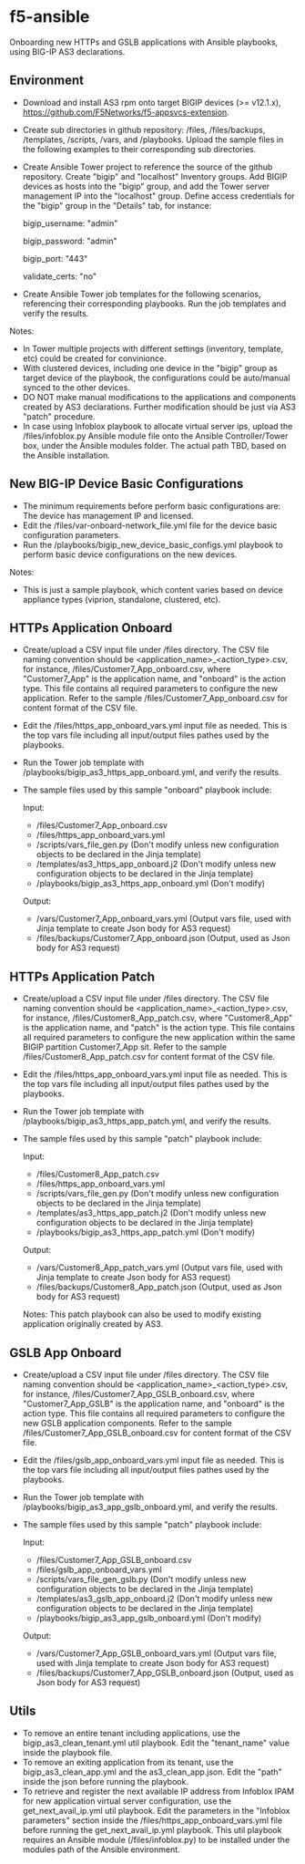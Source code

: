 # f5-ansible
Onboarding new HTTPs and GSLB applications with Ansible playbooks, using BIG-IP AS3 declarations.

Environment
---------
- Download and install AS3 rpm onto target BIGIP devices (>= v12.1.x), https://github.com/F5Networks/f5-appsvcs-extension.
- Create sub directories in github repository: /files, /files/backups, /templates, /scripts, /vars, and /playbooks. Upload the sample files in the following examples to their corresponding sub directories.
- Create Ansible Tower project to reference the source of the github repository. Create "bigip" and "localhost" Inventory groups. Add BIGIP devices as hosts into the "bigip" group, and add the Tower server management IP into the "localhost" group.
Define access credentials for the "bigip" group in the "Details" tab, for instance:
  
  bigip_username: "admin"
  
  bigip_password: "admin"
  
  bigip_port: "443"
  
  validate_certs: "no"

- Create Ansible Tower job templates for the following scenarios, referencing their corresponding playbooks. Run the job templates and verify the results.

Notes: 
- In Tower multiple projects with different settings (inventory, template, etc) could be created for convinionce. 
- With clustered devices, including one device in the "bigip" group as target device of the playbook, the configurations could be auto/manual synced to the other devices. 
- DO NOT make manual modifications to the applications and components created by AS3 declarations. Further modification should be just via AS3 "patch" procedure.
- In case using Infoblox playbook to allocate virtual server ips, upload the /files/infoblox.py Ansible module file onto the Ansible Controller/Tower box, under the Ansible modules folder. The actual path TBD, based on the Ansible installation.

New BIG-IP Device Basic Configurations
---------
- The minimum requirements before perform basic configurations are: The device has management IP and licensed.
- Edit the /files/var-onboard-network_file.yml file for the device basic configuration parameters.
- Run the /playbooks/bigip_new_device_basic_configs.yml playbook to perform basic device configurations on the new devices.

Notes:
- This is just a sample playbook, which content varies based on device appliance types (viprion, standalone, clustered, etc).

HTTPs Application Onboard
---------
- Create/upload a CSV input file under /files directory. The CSV file naming convention should be <application_name>_<action_type>.csv, for instance, /files/Customer7_App_onboard.csv, where "Customer7_App" is the application name, and "onboard" is the action type. This file contains all required parameters to configure the new application. Refer to the sample /files/Customer7_App_onboard.csv for content format of the CSV file.
- Edit the /files/https_app_onboard_vars.yml input file as needed. This is the top vars file including all input/output files pathes used by the playbooks.
- Run the Tower job template with /playbooks/bigip_as3_https_app_onboard.yml, and verify the results.
- The sample files used by this sample "onboard" playbook include: 
  
  Input:
   - /files/Customer7_App_onboard.csv
   - /files/https_app_onboard_vars.yml
   - /scripts/vars_file_gen.py (Don't modify unless new configuration objects to be declared in the Jinja template)
   - /templates/as3_https_app_onboard.j2 (Don't modify unless new configuration objects to be declared in the Jinja template)
   - /playbooks/bigip_as3_https_app_onboard.yml (Don't modify)
   
   Output:
   - /vars/Customer7_App_onboard_vars.yml  (Output vars file, used with Jinja template to create Json body for AS3 request)
   - /files/backups/Customer7_App_onboard.json (Output, used as Json body for AS3 request)

HTTPs Application Patch
-------------
- Create/upload a CSV input file under /files directory. The CSV file naming convention should be <application_name>_<action_type>.csv, for instance, /files/Customer8_App_patch.csv, where "Customer8_App" is the application name, and "patch" is the action type. This file contains all required parameters to configure the new application within the same BIGIP partition Customer7_App sit. Refer to the sample /files/Customer8_App_patch.csv for content format of the CSV file.
- Edit the /files/https_app_onboard_vars.yml input file as needed. This is the top vars file including all input/output files pathes used by the playbooks.
- Run the Tower job template with /playbooks/bigip_as3_https_app_patch.yml, and verify the results.
- The sample files used by this sample "patch" playbook include: 
  
  Input:
   - /files/Customer8_App_patch.csv
   - /files/https_app_onboard_vars.yml
   - /scripts/vars_file_gen.py (Don't modify unless new configuration objects to be declared in the Jinja template)
   - /templates/as3_https_app_patch.j2 (Don't modify unless new configuration objects to be declared in the Jinja template)
   - /playbooks/bigip_as3_https_app_patch.yml (Don't modify)
   
   Output:
   - /vars/Customer8_App_patch_vars.yml  (Output vars file, used with Jinja template to create Json body for AS3 request)
   - /files/backups/Customer8_App_patch.json (Output, used as Json body for AS3 request)
   
   Notes: This patch playbook can also be used to modify existing application originally created by AS3. 

GSLB App Onboard
------------
- Create/upload a CSV input file under /files directory. The CSV file naming convention should be <application_name>_<action_type>.csv, for instance, /files/Customer7_App_GSLB_onboard.csv, where "Customer7_App_GSLB" is the application name, and "onboard" is the action type. This file contains all required parameters to configure the new GSLB application components. Refer to the sample /files/Customer7_App_GSLB_onboard.csv for content format of the CSV file.
- Edit the /files/gslb_app_onboard_vars.yml input file as needed. This is the top vars file including all input/output files pathes used by the playbooks.
- Run the Tower job template with /playbooks/bigip_as3_app_gslb_onboard.yml, and verify the results.
- The sample files used by this sample "patch" playbook include: 
  
  Input:
   - /files/Customer7_App_GSLB_onboard.csv
   - /files/gslb_app_onboard_vars.yml
   - /scripts/vars_file_gen_gslb.py (Don't modify unless new configuration objects to be declared in the Jinja template)
   - /templates/as3_gslb_app_onboard.j2 (Don't modify unless new configuration objects to be declared in the Jinja template)
   - /playbooks/bigip_as3_app_gslb_onboard.yml (Don't modify)
   
   Output:
   - /vars/Customer7_App_GSLB_onboard_vars.yml  (Output vars file, used with Jinja template to create Json body for AS3 request)
   - /files/backups/Customer7_App_GSLB_onboard.json (Output, used as Json body for AS3 request)
   
 Utils
------------
- To remove an entire tenant including applications, use the bigip_as3_clean_tenant.yml util playbook. Edit the "tenant_name" value inside the playbook file.
- To remove an exiting application from its tenant, use the bigip_as3_clean_app.yml and the as3_clean_app.json. Edit the "path" inside the json before running the playbook.
- To retrieve and register the next available IP address from Infoblox IPAM for new application virtual server configuration, use the get_next_avail_ip.yml util playbook. Edit the parameters in the "Infoblox parameters" section inside the /files/https_app_onboard_vars.yml file before running the get_next_avail_ip.yml playbook. This util playbook requires an Ansible module (/files/infoblox.py) to be installed under the modules path of the Ansible environment.

   
